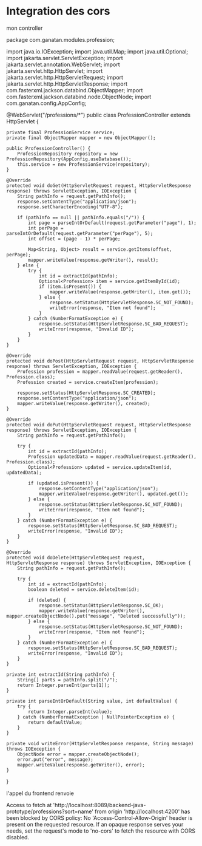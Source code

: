 # Integration des cors

mon controller

package com.ganatan.modules.profession;

import java.io.IOException;
import java.util.Map;
import java.util.Optional;
import jakarta.servlet.ServletException;
import jakarta.servlet.annotation.WebServlet;
import jakarta.servlet.http.HttpServlet;
import jakarta.servlet.http.HttpServletRequest;
import jakarta.servlet.http.HttpServletResponse;
import com.fasterxml.jackson.databind.ObjectMapper;
import com.fasterxml.jackson.databind.node.ObjectNode;
import com.ganatan.config.AppConfig;

@WebServlet("/professions/*")
public class ProfessionController extends HttpServlet {

    private final ProfessionService service;
    private final ObjectMapper mapper = new ObjectMapper();

    public ProfessionController() {
        ProfessionRepository repository = new ProfessionRepository(AppConfig.useDatabase());
        this.service = new ProfessionService(repository);
    }

    @Override
    protected void doGet(HttpServletRequest request, HttpServletResponse response) throws ServletException, IOException {
        String pathInfo = request.getPathInfo();
        response.setContentType("application/json");
        response.setCharacterEncoding("UTF-8");

        if (pathInfo == null || pathInfo.equals("/")) {
            int page = parseIntOrDefault(request.getParameter("page"), 1);
            int perPage = parseIntOrDefault(request.getParameter("perPage"), 5);
            int offset = (page - 1) * perPage;

            Map<String, Object> result = service.getItems(offset, perPage);
            mapper.writeValue(response.getWriter(), result);
        } else {
            try {
                int id = extractId(pathInfo);
                Optional<Profession> item = service.getItemById(id);
                if (item.isPresent()) {
                    mapper.writeValue(response.getWriter(), item.get());
                } else {
                    response.setStatus(HttpServletResponse.SC_NOT_FOUND);
                    writeError(response, "Item not found");
                }
            } catch (NumberFormatException e) {
                response.setStatus(HttpServletResponse.SC_BAD_REQUEST);
                writeError(response, "Invalid ID");
            }
        }
    }

    @Override
    protected void doPost(HttpServletRequest request, HttpServletResponse response) throws ServletException, IOException {
        Profession profession = mapper.readValue(request.getReader(), Profession.class);
        Profession created = service.createItem(profession);

        response.setStatus(HttpServletResponse.SC_CREATED);
        response.setContentType("application/json");
        mapper.writeValue(response.getWriter(), created);
    }

    @Override
    protected void doPut(HttpServletRequest request, HttpServletResponse response) throws ServletException, IOException {
        String pathInfo = request.getPathInfo();

        try {
            int id = extractId(pathInfo);
            Profession updatedData = mapper.readValue(request.getReader(), Profession.class);
            Optional<Profession> updated = service.updateItem(id, updatedData);

            if (updated.isPresent()) {
                response.setContentType("application/json");
                mapper.writeValue(response.getWriter(), updated.get());
            } else {
                response.setStatus(HttpServletResponse.SC_NOT_FOUND);
                writeError(response, "Item not found");
            }
        } catch (NumberFormatException e) {
            response.setStatus(HttpServletResponse.SC_BAD_REQUEST);
            writeError(response, "Invalid ID");
        }
    }

    @Override
    protected void doDelete(HttpServletRequest request, HttpServletResponse response) throws ServletException, IOException {
        String pathInfo = request.getPathInfo();

        try {
            int id = extractId(pathInfo);
            boolean deleted = service.deleteItem(id);

            if (deleted) {
                response.setStatus(HttpServletResponse.SC_OK);
                mapper.writeValue(response.getWriter(), mapper.createObjectNode().put("message", "Deleted successfully"));
            } else {
                response.setStatus(HttpServletResponse.SC_NOT_FOUND);
                writeError(response, "Item not found");
            }
        } catch (NumberFormatException e) {
            response.setStatus(HttpServletResponse.SC_BAD_REQUEST);
            writeError(response, "Invalid ID");
        }
    }

    private int extractId(String pathInfo) {
        String[] parts = pathInfo.split("/");
        return Integer.parseInt(parts[1]);
    }

    private int parseIntOrDefault(String value, int defaultValue) {
        try {
            return Integer.parseInt(value);
        } catch (NumberFormatException | NullPointerException e) {
            return defaultValue;
        }
    }

    private void writeError(HttpServletResponse response, String message) throws IOException {
        ObjectNode error = mapper.createObjectNode();
        error.put("error", message);
        mapper.writeValue(response.getWriter(), error);
    }
}

l'appel du frontend renvoie

Access to fetch at 'http://localhost:8089/backend-java-prototype/professions?sort=name' from origin 'http://localhost:4200' has been blocked by CORS policy: No 'Access-Control-Allow-Origin' header is present on the requested resource. If an opaque response serves your needs, set the request's mode to 'no-cors' to fetch the resource with CORS disabled.